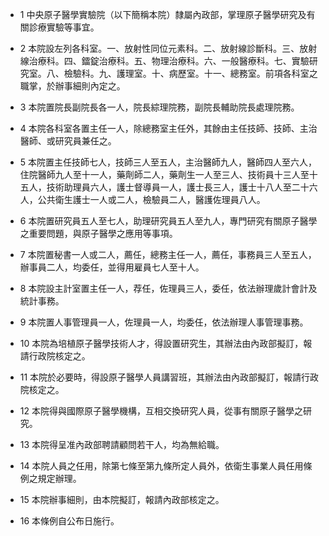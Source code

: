 * 1 中央原子醫學實驗院（以下簡稱本院）隸屬內政部，掌理原子醫學研究及有關診療實驗等事宜。

* 2 本院設左列各科室。一、放射性同位元素科。二、放射線診斷科。三、放射線治療科。四、鐳錠治療科。五、物理治療科。六、一般醫療科。七、實驗研究室。八、檢驗科。九、護理室。十、病歷室。十一、總務室。前項各科室之職掌，於辦事細則內定之。

* 3 本院置院長副院長各一人，院長綜理院務，副院長輔助院長處理院務。

* 4 本院各科室各置主任一人，除總務室主任外，其餘由主任技師、技師、主治醫師、或研究員兼任之。

* 5 本院置主任技師七人，技師三人至五人，主治醫師九人，醫師四人至六人，住院醫師九人至十一人，藥劑師二人，藥劑生一人至三人、技術員十三人至十五人，技術助理員六人，護士督導員一人，護士長三人，護士十八人至二十六人，公共衛生護士一人或二人，檢驗員二人，醫護佐理員八人。

* 6 本院置研究員五人至七人，助理研究員五人至九人，專門研究有關原子醫學之重要問題，與原子醫學之應用等事項。

* 7 本院置秘書一人或二人，薦任，總務主任一人，薦任，事務員三人至五人，辦事員二人，均委任，並得用雇員七人至十人。

* 8 本院設主計室置主任一人，荐任，佐理員三人，委任，依法辦理歲計會計及統計事務。

* 9 本院置人事管理員一人，佐理員一人，均委任，依法辦理人事管理事務。

* 10 本院為培植原子醫學技術人才，得設置研究生，其辦法由內政部擬訂，報請行政院核定之。

* 11 本院於必要時，得設原子醫學人員講習班，其辦法由內政部擬訂，報請行政院核定之。

* 12 本院得與國際原子醫學機構，互相交換研究人員，從事有關原子醫學之研究。

* 13 本院得呈准內政部聘請顧問若干人，均為無給職。

* 14 本院人員之任用，除第七條至第九條所定人員外，依衛生事業人員任用條例之規定辦理。

* 15 本院辦事細則，由本院擬訂，報請內政部核定之。

* 16 本條例自公布日施行。

